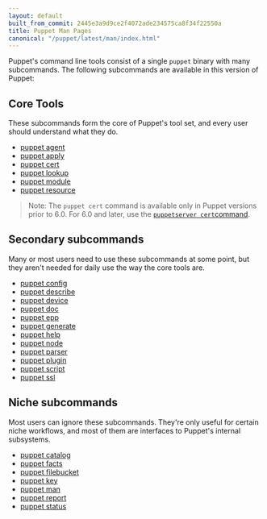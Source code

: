```yaml
---
layout: default
built_from_commit: 2445e3a9d9ce2f4072ade234575ca8f34f22550a
title: Puppet Man Pages
canonical: "/puppet/latest/man/index.html"
---
```




Puppet's command line tools consist of a single `puppet` binary with many subcommands. The following subcommands are available in this version of Puppet:

Core Tools
-----

These subcommands form the core of Puppet's tool set, and every user should understand what they do.

- [puppet agent](./agent.html)
- [puppet apply](./apply.html)
- [puppet cert](./cert.html)
- [puppet lookup](./lookup.html)
- [puppet module](./module.html)
- [puppet resource](./resource.html)


> Note: The `puppet cert` command is available only in Puppet versions prior to 6.0. For 6.0 and later, use the [`puppetserver cert`command](https://puppet.com/docs/puppet/6.0/puppet_server_ca_cli.html).

Secondary subcommands
-----

Many or most users need to use these subcommands at some point, but they aren't needed for daily use the way the core tools are.

- [puppet config](./config.html)
- [puppet describe](./describe.html)
- [puppet device](./device.html)
- [puppet doc](./doc.html)
- [puppet epp](./epp.html)
- [puppet generate](./generate.html)
- [puppet help](./help.html)
- [puppet node](./node.html)
- [puppet parser](./parser.html)
- [puppet plugin](./plugin.html)
- [puppet script](./script.html)
- [puppet ssl](./ssl.html)


Niche subcommands
-----

Most users can ignore these subcommands. They're only useful for certain niche workflows, and most of them are interfaces to Puppet's internal subsystems.

- [puppet catalog](./catalog.html)
- [puppet facts](./facts.html)
- [puppet filebucket](./filebucket.html)
- [puppet key](./key.html)
- [puppet man](./man.html)
- [puppet report](./report.html)
- [puppet status](./status.html)



